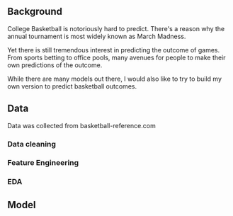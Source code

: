 ## Background
College Basketball is notoriously hard to predict. There's a reason why the annual tournament is most widely known as March Madness.

Yet there is still tremendous interest in predicting the outcome of games. From sports betting to office pools, many avenues for people to make their own predictions of the outcome.

While there are many models out there, I would also like to try to build my own version to predict basketball outcomes.

## Data
Data was collected from basketball-reference.com

### Data cleaning
<Insert something about data cleaning here>


### Feature Engineering



### EDA

## Model


